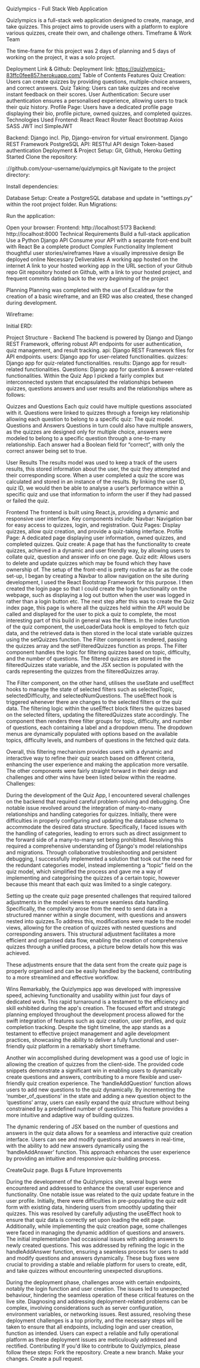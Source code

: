 Quizlympics - Full Stack Web Application

Quizlympics is a full-stack web application designed to create, manage, and take quizzes. This project aims to provide users with a platform to explore various quizzes, create their own, and challenge others.
Timeframe & Work Team

The time-frame for this project was 2 days of planning and 5 days of working on the project, it was a solo project.

Deployment Link & Github:
Deployment link: https://quizlympics-83ffc0fee857.herokuapp.com/
Table of Contents
Features
Quiz Creation: Users can create quizzes by providing questions, multiple-choice answers, and correct answers.
Quiz Taking: Users can take quizzes and receive instant feedback on their scores.
User Authentication: Secure user authentication ensures a personalised experience, allowing users to track their quiz history.
Profile Page: Users have a dedicated profile page displaying their bio, profile picture, owned quizzes, and completed quizzes.
Technologies Used
Frontend:
React
React Router
React Bootstrap
Axios
SASS
JWT incl SimpleJWT


Backend:
Django incl. Pip, Django-environ for virtual environment.
Django REST Framework
PostgreSQL
API:
RESTful API design
Token-based authentication
Deployment & Project Setup:
Git, Github, Heroku
Getting Started
Clone the repository:

://github.com/your-username/quizlympics.git
Navigate to the project directory:

Install dependencies:

Database Setup:
Create a PostgreSQL database and update in “settings.py” within the root project folder.
Run Migrations:

Run the application:

Open your browser:
Frontend: http://localhost:5173
Backend: http://localhost:8000
Technical Requirements
Build a full-stack application
Use a Python Django API 
Consume your API with a separate front-end built with React
Be a complete product
Complex Functionality
Implement thoughtful user stories/wireframes
Have a visually impressive design
Be deployed online
Necessary Deliverables
A working app hosted on the internet
A link to your hosted working app in the URL section of your Github repo
Git repository hosted on Github, with a link to your hosted project, and frequent commits dating back to the _very beginning_ of the project


Planning
Planning was completed with the use of Excalidraw for the creation of a basic wireframe, and an ERD was also created, these changed during development.

Wireframe:

Initial ERD:

Project Structure - Backend
The backend is powered by Django and Django REST Framework, offering robust API endpoints for user authentication, quiz management, and result tracking.
api: Django REST Framework files for API endpoints.
users: Django app for user-related functionalities.
quizzes: Django app for quiz-related functionalities.
results: Django app for result-related functionalities.
Questions: Django app for question & answer-related functionalities.
Within the Quiz App I picked a fairly complex but interconnected system that encapsulated the relationships between quizzes, questions answers and user results and the relationships where as follows:

Quizzes and Questions
Each quiz could have multiple questions associated with it.
Questions were linked to quizzes through a foreign key relationship allowing each question to belong to a specific quiz:
The quiz model.
Questions and Answers
Questions in turn could also have multiple answers, as the quizzes are designed only for multiple choice, answers were modeled to belong to a specific question through a one-to-many relationship. Each answer had a Boolean field for “correct”, with only the correct answer being set to true.

User Results
The results model was used to keep a track of the users results, this stored information about the user, the quiz they attempted and their corresponding score.
When a user completed a quiz the score was calculated and stored in an instance of the results. By linking the user ID, quiz ID, we would then be able to analyse a user’s performance within a specific quiz and use that information to inform the user if they had passed or failed the quiz.

Frontend
The frontend is built using React.js, providing a dynamic and responsive user interface. Key components include:
Navbar: Navigation bar for easy access to quizzes, login, and registration.
Quiz Pages: Display quizzes, allow quiz creation, and provide a quiz-taking interface.
Profile Page: A dedicated page displaying user information, owned quizzes, and completed quizzes.
Quiz create: A page that has the functionality to create quizzes, achieved in a dynamic and user friendly way, by allowing users to collate quiz, question and answer info on one page.
Quiz edit: Allows users to delete and update quizzes which may be found which they have ownership of.
The setup of the front-end is pretty routine as far as the code set-up, I began by creating a Navbar to allow navigation on the site during development, I used the React Bootstrap Framework for this purpose. I then created the login page so that I could create the login functionality on the webpage, such as displaying a log out button when the user was logged in rather than a login button etc. The next step after this was to create the Quiz index page, this page is where all the quizzes held within the API would be called and displayed for the user to pick a quiz to complete, the most interesting part of this build in general was the filters.
In the index function of the quiz component, the useLoaderData hook is employed to fetch quiz data, and the retrieved data is then stored in the local state variable quizzes using the setQuizzes function. The Filter component is rendered, passing the quizzes array and the setFilteredQuizzes function as props. The Filter component handles the logic for filtering quizzes based on topic, difficulty, and the number of questions. The filtered quizzes are stored in the filteredQuizzes state variable, and the JSX section is populated with the cards representing the quizzes from the filteredQuizzes array.

The Filter component, on the other hand, utilises the useState and useEffect hooks to manage the state of selected filters such as selectedTopic, selectedDifficulty, and selectedNumQuestions. The useEffect hook is triggered whenever there are changes to the selected filters or the quiz data. The filtering logic within the useEffect block filters the quizzes based on the selected filters, updating the filteredQuizzes state accordingly. The component then renders three filter groups for topic, difficulty, and number of questions, each containing a label and a dropdown menu. The dropdown menus are dynamically populated with options based on the available topics, difficulty levels, and numbers of questions in the fetched quiz data.


Overall, this filtering mechanism provides users with a dynamic and interactive way to refine their quiz search based on different criteria, enhancing the user experience and making the application more versatile. The other components were fairly straight forward in their design and challenges and other wins have been listed below within the readme.
Challenges:

During the development of the Quiz App, I encountered several challenges on the backend that required careful problem-solving and debugging. 
One notable issue revolved around the integration of many-to-many relationships and handling categories for quizzes. Initially, there were difficulties in properly configuring and updating the database schema to accommodate the desired data structure. Specifically, I faced issues with the handling of categories, leading to errors such as direct assignment to the forward side of a many-to-many set being prohibited. Resolving this required a comprehensive understanding of Django's model relationships and migrations. Through collaborative troubleshooting and persistent debugging, I successfully implemented a solution that took out the need for the redundant categories model, instead implementing a “topic” field on the quiz model, which simplified the process and gave me a way of implementing and categorising the quizzes of a certain topic, however because this meant that each quiz was limited to a single category.


Setting up the create quiz page presented challenges that required tailored adjustments in the model views to ensure seamless data handling. Specifically, the complexity arose from the need to send data in a structured manner within a single document, with questions and answers nested into quizzes.To address this, modifications were made to the model views, allowing for the creation of quizzes with nested questions and corresponding answers. This structural adjustment facilitates a more efficient and organised data flow, enabling the creation of comprehensive quizzes through a unified process, a picture below details how this was achieved.

These adjustments ensure that the data sent from the create quiz page is properly organised and can be easily handled by the backend, contributing to a more streamlined and effective workflow. 


Wins
Remarkably, the Quizlympics app was developed with impressive speed, achieving functionality and usability within just four days of dedicated work. This rapid turnaround is a testament to the efficiency and skill exhibited during the app's creation. The focused effort and strategic planning employed throughout the development process allowed for the swift integration of features such as quiz creation, user profiles, and quiz completion tracking. Despite the tight timeline, the app stands as a testament to effective project management and agile development practices, showcasing the ability to deliver a fully functional and user-friendly quiz platform in a remarkably short timeframe.


Another win accomplished during development was a good use of logic  in allowing the creation of quizzes from the client-side. The provided code snippets demonstrate a significant win in enabling users to dynamically create questions and answers, contributing to a more flexible and user-friendly quiz creation experience. The ‘handleAddQuestion’ function allows users to add new questions to the quiz dynamically. By incrementing the ‘number_of_questions’ in the state and adding a new question object to the ‘questions’ array, users can easily expand the quiz structure without being constrained by a predefined number of questions. This feature provides a more intuitive and adaptive way of building quizzes.


The dynamic rendering of JSX based on the number of questions and answers in the quiz data allows for a seamless and interactive quiz creation interface. Users can see and modify questions and answers in real-time, with the ability to add new answers dynamically using the ‘handleAddAnswer’ function. This approach enhances the user experience by providing an intuitive and responsive quiz-building process.

CreateQuiz page.
Bugs & Future Improvements

During the development of the Quizlympics site, several bugs were encountered and addressed to enhance the overall user experience and functionality. One notable issue was related to the quiz update feature in the user profile. Initially, there were difficulties in pre-populating the quiz edit form with existing data, hindering users from smoothly updating their quizzes. This was resolved by carefully adjusting the useEffect hook to ensure that quiz data is correctly set upon loading the edit page. Additionally, while implementing the quiz creation page, some challenges were faced in managing the dynamic addition of questions and answers. The initial implementation had occasional issues with adding answers to newly created questions. This was addressed by refining the logic in the handleAddAnswer function, ensuring a seamless process for users to add and modify questions and answers dynamically. These bug fixes were crucial to providing a stable and reliable platform for users to create, edit, and take quizzes without encountering unexpected disruptions.

During the deployment phase, challenges arose with certain endpoints, notably the login function and user creation. The issues led to unexpected behaviour, hindering the seamless operation of these critical features on the live site. Diagnosing and addressing deployment-related problems can be complex, involving considerations such as server configuration, environment variables, or networking issues. Rest assured, resolving these deployment challenges is a top priority, and the necessary steps will be taken to ensure that all endpoints, including login and user creation, function as intended. Users can expect a reliable and fully operational platform as these deployment issues are meticulously addressed and rectified.
Contributing
If you'd like to contribute to Quizlympics, please follow these steps:
Fork the repository.
Create a new branch.
Make your changes.
Create a pull request.

